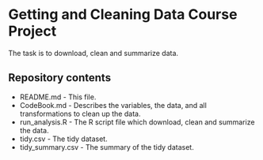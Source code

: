 Getting and Cleaning Data Course Project
=========================================

The task is to download, clean and summarize data.

Repository contents
-------------------

- README.md - This file.
- CodeBook.md - Describes the variables, the data, and all transformations to clean up the data.
- run_analysis.R - The R script file which download, clean and summarize the data.
- tidy.csv - The tidy dataset.
- tidy_summary.csv - The summary of the tidy dataset.